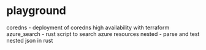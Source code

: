 # playground
coredns - deployment of coredns high availability with terraform
azure_search - rust script to search azure resources
nested - parse and test nested json in rust